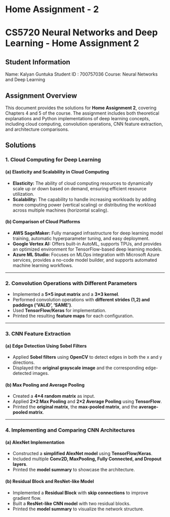 # Home Assignment - 2
# CS5720 Neural Networks and Deep Learning - Home Assignment 2

## Student Information
Name: Kalyan Guntuka
Student ID : 700757036
Course: Neural Networks and Deep Learning


## Assignment Overview
This document provides the solutions for **Home Assignment 2**, covering Chapters 4 and 5 of the course. The assignment includes both theoretical explanations and Python implementations of deep learning concepts, including cloud computing, convolution operations, CNN feature extraction, and architecture comparisons.


## Solutions

### **1. Cloud Computing for Deep Learning**
#### **(a) Elasticity and Scalability in Cloud Computing**
- **Elasticity:** The ability of cloud computing resources to dynamically scale up or down based on demand, ensuring efficient resource utilization.
- **Scalability:** The capability to handle increasing workloads by adding more computing power (vertical scaling) or distributing the workload across multiple machines (horizontal scaling).

#### **(b) Comparison of Cloud Platforms**
- **AWS SageMaker:** Fully managed infrastructure for deep learning model training, automatic hyperparameter tuning, and easy deployment.
- **Google Vertex AI:** Offers built-in AutoML, supports TPUs, and provides an optimized environment for TensorFlow-based deep learning models.
- **Azure ML Studio:** Focuses on MLOps integration with Microsoft Azure services, provides a no-code model builder, and supports automated machine learning workflows.

---

### **2. Convolution Operations with Different Parameters**
- Implemented a **5×5 input matrix** and a **3×3 kernel**.
- Performed convolution operations with **different strides (1,2) and paddings (‘VALID’, ‘SAME’)**.
- Used **TensorFlow/Keras** for implementation.
- Printed the resulting **feature maps** for each configuration.

---

### **3. CNN Feature Extraction**
#### **(a) Edge Detection Using Sobel Filters**
- Applied **Sobel filters** using **OpenCV** to detect edges in both the x and y directions.
- Displayed the **original grayscale image** and the corresponding edge-detected images.

#### **(b) Max Pooling and Average Pooling**
- Created a **4×4 random matrix** as input.
- Applied **2×2 Max Pooling** and **2×2 Average Pooling** using **TensorFlow**.
- Printed the **original matrix**, the **max-pooled matrix**, and the **average-pooled matrix**.

---

### **4. Implementing and Comparing CNN Architectures**
#### **(a) AlexNet Implementation**
- Constructed a **simplified AlexNet model** using **TensorFlow/Keras**.
- Included multiple **Conv2D, MaxPooling, Fully Connected, and Dropout layers**.
- Printed the **model summary** to showcase the architecture.

#### **(b) Residual Block and ResNet-like Model**
- Implemented a **Residual Block** with **skip connections** to improve gradient flow.
- Built a **ResNet-like CNN model** with two residual blocks.
- Printed the **model summary** to visualize the network structure.


